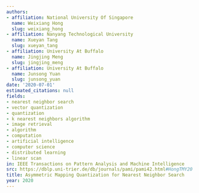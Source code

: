 ```yaml
---
authors:
- affiliation: National University Of Singapore
  name: Weixiang Hong
  slug: weixiang_hong
- affiliation: Nanyang Technological University
  name: Xueyan Tang
  slug: xueyan_tang
- affiliation: University At Buffalo
  name: Jingjing Meng
  slug: jingjing_meng
- affiliation: University At Buffalo
  name: Junsong Yuan
  slug: junsong_yuan
date: '2020-07-01'
estimated_citations: null
fields:
- nearest neighbor search
- vector quantization
- quantization
- k nearest neighbors algorithm
- image retrieval
- algorithm
- computation
- artificial intelligence
- computer science
- distributed learning
- linear scan
in: IEEE Transactions on Pattern Analysis and Machine Intelligence
src: https://dblp.uni-trier.de/db/journals/pami/pami42.html#HongTMY20
title: Asymmetric Mapping Quantization for Nearest Neighbor Search
year: 2020
---
```

